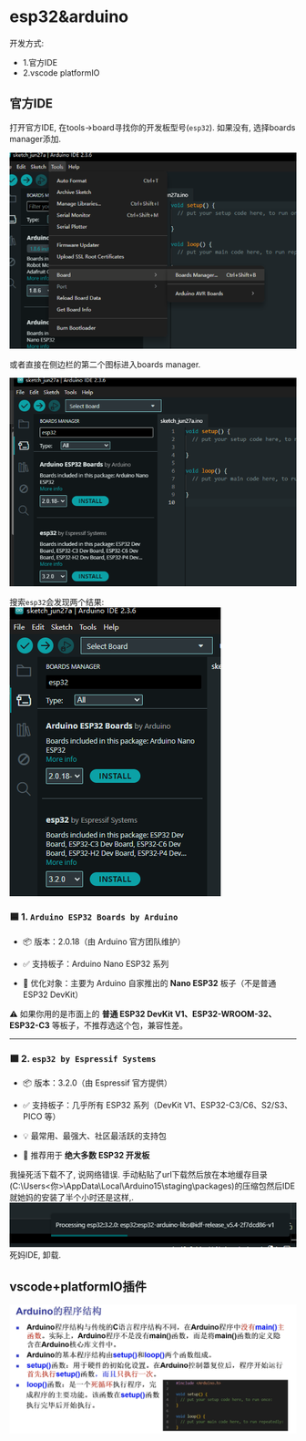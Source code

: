 






# esp32&arduino


开发方式:
* 1.官方IDE
* 2.vscode platformIO








## 官方IDE

打开官方IDE, 在tools->board寻找你的开发板型号(`esp32`). 如果没有, 选择boards manager添加.

![alt text](image.png)

或者直接在侧边栏的第二个图标进入boards manager.

![alt text](image-1.png)

搜索`esp32`会发现两个结果:
![alt text](image-2.png)


### 🟦 **1\. `Arduino ESP32 Boards by Arduino`**

-   📦 版本：2.0.18（由 Arduino 官方团队维护）
    
-   ✅ 支持板子：Arduino Nano ESP32 系列
    
-   🔧 优化对象：主要为 Arduino 自家推出的 **Nano ESP32** 板子（不是普通 ESP32 DevKit）
    

⚠️ 如果你用的是市面上的 **普通 ESP32 DevKit V1、ESP32-WROOM-32、ESP32-C3** 等板子，不推荐选这个包，兼容性差。

* * *

### 🟩 **2\. `esp32 by Espressif Systems`**

-   📦 版本：3.2.0（由 Espressif 官方提供）
    
-   ✅ 支持板子：几乎所有 ESP32 系列（DevKit V1、ESP32-C3/C6、S2/S3、PICO 等）
    
-   💡 最常用、最强大、社区最活跃的支持包
    
-   💯 推荐用于 **绝大多数 ESP32 开发板**


我操死活下载不了, 说网络错误. 手动粘贴了url下载然后放在本地缓存目录(C:\Users\<你>\AppData\Local\Arduino15\staging\packages\)的压缩包然后IDE就她妈的安装了半个小时还是这样,.![alt text](image-3.png)
死妈IDE, 卸载.




## vscode+platformIO插件

![alt text](image-4.png)









#








#













